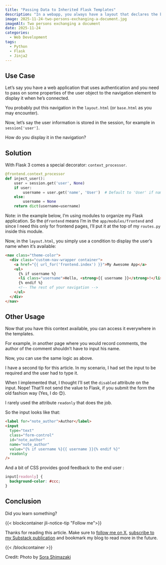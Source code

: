 ```yaml
---
title: "Passing Data to Inherited Flask Templates"
description: "In a webapp, you always have a layout that declares the base element (header, nav, main and footer). In this article, we’ll look at how to pass dynamic data to it."
image: 2025-11-24-two-persons-exchanging-a-document.jpg
imageAlt: Two persons exchanging a document
date: 2025-11-24
categories:
  - Web Development
tags:
  - Python
  - Flask
  - Jinja2
---
```


## Use Case

Let’s say you have a web application that uses authentication and you need to pass on some properties of the user object to the navigation element to display it when he’s connected.

You probably put this navigation in the `layout.html` (or `base.html` as you may encounter).

Now, let’s say the user information is stored in the session, for example in `session['user']`.

How do you display it in the navigation?

## Solution

With Flask 3 comes a special decorator: `context_processor`.

```python
@frontend.context_processor
def inject_user():
    user = session.get('user', None)
    if user:
        username = user.get('name', 'User')  # Default to 'User' if name is not found
    else:
        username = None
    return dict(username=username)
```

Note: in the example below, I’m using modules to organize my Flask application. So the `@frontend` means I’m in the `app/modules/frontend` and since I need this only for frontend pages, I’ll put it at the top of my `routes.py` inside this module.

Now, in the `layout.html`, you simply use a condition to display the user’s name when it’s available:

```html
<nav class="theme-color">
  <div class="custom-nav-wrapper container">
    <a href="{{ url_for('frontend.index') }}">My Awesome App</a>
    <ul>
      {% if username %}
      <li class="username">Hello, <strong>{{ username }}</strong>!</li>
      {% endif %}
      <!-- The rest of your navigation -->
    </ul>
  </div>
</nav>
```

## Other Usage

Now that you have this context available, you can access it everywhere in the templates.

For example, in another page where you would record comments, the author of the comment shouldn’t have to input his name.

Now, you can use the same logic as above.

I have a second tip for this article. In my scenario, I had set the input to be required and the user had to type it.

When I implemented that, I thought I’ll set the `disabled` attribute on the input. Nope! That’ll not send the value to Flask, if you submit the form the old fashion way (Yes, I do 😊).

I rarely used the attribute `readonly` that does the job.

So the input looks like that:

```html
<label for="note_author">Author</label>
<input
  type="text"
  class="form-control"
  id="note_author"
  name="note_author"
  value="{% if username %}{{ username }}{% endif %}"
  readonly
/>
```

And a bit of CSS provides good feedback to the end user :

```css
input[readonly] {
  background-color: #ccc;
}
```

## Conclusion

Did you learn something?

{{< blockcontainer jli-notice-tip "Follow me">}}

Thanks for reading this article. Make sure to [follow me on X](https://x.com/LitzlerJeremie), [subscribe to my Substack publication](https://iamjeremie.substack.com/) and bookmark my blog to read more in the future.

{{< /blockcontainer >}}

Credit: Photo by [Sora Shimazaki](https://www.pexels.com/photo/crop-black-job-candidate-passing-resume-to-hr-employee-5673502/)
